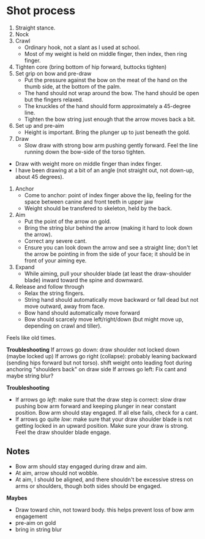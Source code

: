 # Shot process

1. Straight stance.
1. Nock
1. Crawl
	- Ordinary hook, not a slant as I used at school.
	- Most of my weight is held on middle finger, then index, then ring finger.
1. Tighten core (bring bottom of hip forward, buttocks tighten)
1. Set grip on bow and pre-draw
	- Put the pressure against the bow on the meat of the hand on the thumb side, at the bottom of the palm.
	- The hand should not wrap around the bow. The hand should be open but the fingers relaxed.
	- The knuckles of the hand should form approximately a 45-degree line.
	- Tighten the bow string just enough that the arrow moves back a bit.
1. Set up and pre-aim
	- Height is important. Bring the plunger up to just beneath the gold.
1. Draw
	- Slow draw with strong bow arm pushing gently forward. Feel the line running down the bow-side of the torso tighten.
  - Draw with weight more on middle finger than index finger.
  - I have been drawing at a bit of an angle (not straight out, not down-up, about 45 degrees).
1. Anchor
	- Come to anchor: point of index finger above the lip, feeling for the space between canine and front teeth in upper jaw
	- Weight should be transfered to skeleton, held by the back.
1. Aim
	- Put the point of the arrow on gold.
	- Bring the string blur behind the arrow (making it hard to look down the arrow).
	- Correct any severe cant.
	- Ensure you can look down the arrow and see a straight line; don't let the arrow be pointing in from the side of your face; it should be in front of your aiming eye.
1. Expand
	- While aiming, pull your shoulder blade (at least the draw-shoulder blade) inward toward the spine and downward.
1. Release and follow through
	- Relax the string fingers.
	- String hand should automatically move backward or fall dead but not move outward, away from face.
	- Bow hand should automatically move forward
	- Bow should scarcely move left/right/down (but might move up, depending on crawl and tiller).

Feels like old times.

**Troubleshooting**
If arrows go down:
	draw shoulder not locked down (maybe locked up)
If arrows go right (collapse): probably leaning backward (sending hips forward but not torso).
	shift weight onto leading foot during anchoring
	"shoulders back" on draw side
If arrows go left:
	Fix cant and maybe string blur?

**Troubleshooting**
- If arrows go _left_: make sure that the draw step is correct: slow draw pushing bow arm forward and keeping plunger in near constant position. Bow arm should stay engaged. If all else fails, check for a cant.
- If arrows go quite _low_: make sure that your draw shoulder blade is not getting locked in an upward position. Make sure your draw is strong. Feel the draw shoulder blade engage.

## Notes
- Bow arm should stay engaged during draw and aim.
- At aim, arrow should not wobble.
- At aim, I should be aligned, and there shouldn't be excessive stress on arms or shoulders, though both sides should be engaged.

**Maybes**
- Draw toward chin, not toward body. this helps prevent loss of bow arm engagement
- pre-aim on gold
- bring in string blur
